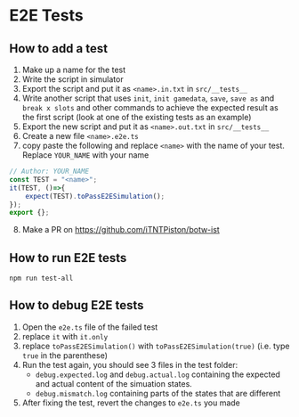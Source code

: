 # E2E Tests
## How to add a test
1. Make up a name for the test
2. Write the script in simulator
3. Export the script and put it as `<name>.in.txt` in `src/__tests__`
4. Write another script that uses `init`, `init gamedata`, `save`, `save as` and `break x slots` and other commands to achieve the expected result as the first script (look at one of the existing tests as an example)
5. Export the new script and put it as `<name>.out.txt` in `src/__tests__`
6. Create a new file `<name>.e2e.ts`
7. copy paste the following and replace `<name>` with the name of your test. Replace `YOUR_NAME` with your name
```typescript
// Author: YOUR_NAME
const TEST = "<name>";
it(TEST, ()=>{
	expect(TEST).toPassE2ESimulation();
});
export {};
```
8. Make a PR on https://github.com/iTNTPiston/botw-ist
## How to run E2E tests
`npm run test-all`

## How to debug E2E tests
1. Open the `e2e.ts` file of the failed test
2. replace `it` with `it.only`
3. replace `toPassE2ESimulation()` with `toPassE2ESimulation(true)` (i.e. type `true` in the parenthese)
4. Run the test again, you should see 3 files in the test folder:
    - `debug.expected.log` and `debug.actual.log` containing the expected and actual content of the simuation states.
    - `debug.mismatch.log` containing parts of the states that are different
5. After fixing the test, revert the changes to `e2e.ts` you made
